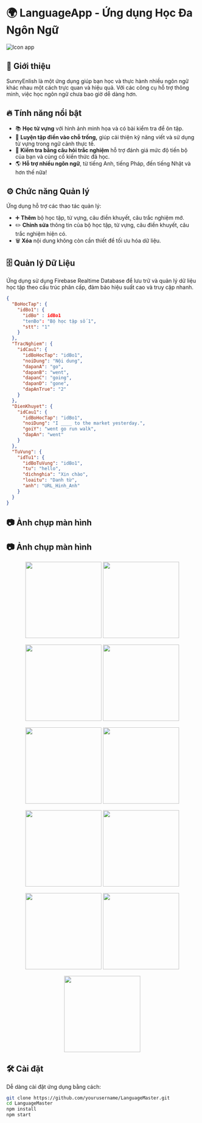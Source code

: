 # 🌍 LanguageApp - Ứng dụng Học Đa Ngôn Ngữ 

[//]: # (Thêm ảnh minh họa tại đây)
![Icon app](E123/app/src/main/res/drawable/anhicon.png)

## 🚀 Giới thiệu
SunnyEnlish là một ứng dụng giúp bạn học và thực hành nhiều ngôn ngữ khác nhau một cách trực quan và hiệu quả. Với các công cụ hỗ trợ thông minh, việc học ngôn ngữ chưa bao giờ dễ dàng hơn.

## 🔥 Tính năng nổi bật
- 📚 **Học từ vựng** với hình ảnh minh họa và có bài kiểm tra để ôn tập.
- 💬 **Luyện tập điền vào chỗ trống,** giúp cải thiện kỹ năng viết và sử dụng từ vựng trong ngữ cảnh thực tế.
- 🎯 **Kiểm tra bằng câu hỏi trắc nghiệm** hỗ trợ đánh giá mức độ tiến bộ của bạn và củng cố kiến thức đã học.
- 🌎 **Hỗ trợ nhiều ngôn ngữ**, từ tiếng Anh, tiếng Pháp, đến tiếng Nhật và hơn thế nữa!
## ⚙️ Chức năng Quản lý
Ứng dụng hỗ trợ các thao tác quản lý:
- ➕ **Thêm** bộ học tập, từ vựng, câu điền khuyết, câu trắc nghiệm mớ.
- ✏️ **Chỉnh sửa** thông tin của bộ học tập, từ vựng, câu điền khuyết, câu trắc nghiệm hiện có.
- 🗑️ **Xóa** nội dung không còn cần thiết để tối ưu hóa dữ liệu.
## 🗄️ Quản lý Dữ Liệu
Ứng dụng sử dụng Firebase Realtime Database để lưu trữ và quản lý dữ liệu học tập theo cấu trúc phân cấp, đảm bảo hiệu suất cao và truy cập nhanh.
```json
{
  "BoHocTap": {
    "idBo1": {
      "idBo" : idBo1
      "tenBo": "Bộ học tập số 1",
      "stt": "1"
    }
  },
  "TracNghiem": {
    "idCau1": {
      "idBoHocTap": "idBo1",
      "noiDung": "Nội dung",
      "dapanA": "go",
      "dapanB": "went",
      "dapanC": "going",
      "dapanD": "gone",
      "dapAnTrue": "2"
    }
  },
  "DienKhuyet": {
    "idCau1": {
      "idBoHocTap": "idBo1",
      "noiDung": "I ____ to the market yesterday.",
      "goiY": "went go run walk",
      "dapAn": "went"
    }
  },
  "TuVung": {
    "idTu1": {
      "idBoTuVung": "idBo1",
      "tu": "hello",
      "dichnghia": "Xin chào",
      "loaitu": "Danh từ",
      "anh": "URL_Hinh_Anh"
    }
  }
}
```
## 📷 Ảnh chụp màn hình
## 📷 Ảnh chụp màn hình

<p align="center">
  <img src="SunnyEnglish/login.jpg" width="200"/> 
  <img src="SunnyEnglish/signup.jpg" width="200"/>
</p>

<p align="center">
  <img src="SunnyEnglish/main_activity.jpg" width="200"/> 
  <img src="SunnyEnglish/signup.jpg" width="200"/>
</p>

<p align="center">
  <img src="SunnyEnglish/information.jpg" width="200"/> 
  <img src="SunnyEnglish/danhsactv_activity.jpg" width="200"/>
</p>

<p align="center">
  <img src="SunnyEnglish/dienkhuyet_activity.jpg" width="200"/> 
  <img src="SunnyEnglish/ontap_activity.jpg" width="200"/>
</p>

<p align="center">
  <img src="SunnyEnglish/tracnghiem_activity.jpg" width="200"/> 
  <img src="SunnyEnglish/ketqua.jpg" width="200"/>
</p>

<p align="center">
  <img src="SunnyEnglish/xephang.jpg" width="200"/> 
</p>






## 🛠 Cài đặt
Dễ dàng cài đặt ứng dụng bằng cách:
```sh
git clone https://github.com/yourusername/LanguageMaster.git
cd LanguageMaster
npm install
npm start
